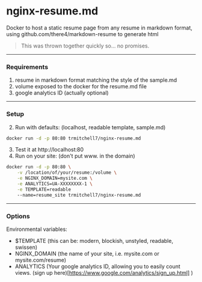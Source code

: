 # nginx-resume.md
Docker to host a static resume page from any resume in markdown format, using github.com/there4/markdown-resume to generate html

> This was thrown together quickly so... no promises.

---

### Requirements
1. resume in markdown format matching the style of the sample.md
2. volume exposed to the docker for the resume.md file
3. google analytics ID (actually optional)

---

### Setup

2. Run with defaults: (localhost, readable template, sample.md)
```bash
docker run -d -p 80:80 trmitchell7/nginx-resume.md
```
3. Test it at http://localhost:80
4. Run on your site: (don't put www. in the domain)
```bash
docker run -d -p 80:80 \
    -v /location/of/your/resume:/volume \
    -e NGINX_DOMAIN=mysite.com \
    -e ANALYTICS=UA-XXXXXXXX-1 \
    -e TEMPLATE=readable
    --name=resume_site trmitchell7/nginx-resume.md
```

---

### Options

Environmental variables:

- $TEMPLATE (this can be: modern, blockish, unstyled, readable, swissen)
- NGINX_DOMAIN (the name of your site, i.e. mysite.com or mysite.com/resume)
- ANALYTICS (Your google analytics ID, allowing you to easily count views. (sign up here)[https://www.google.com/analytics/sign_up.html] )
